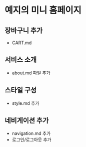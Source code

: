 # 예지의 미니 홈페이지

## 장바구니 추가
- CART.md

## 서비스 소개
- about.md 파일 추가


## 스타일 구성
- style.md 추가

## 네비게이션 추가
- navigation.md 추가
- 로그인/로그아웃 추가

